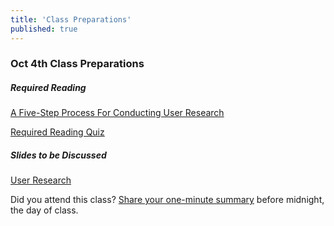 ```yaml
---
title: 'Class Preparations'
published: true
---
```


### Oct 4th Class Preparations

##### Required Reading
[A Five-Step Process For Conducting User Research](http://www.smashingmagazine.com/2013/09/5-step-process-conducting-user-research/)

[Required Reading Quiz](https://canvas.sfu.ca/courses/36662/quizzes/65506?classes=btn,btn-primary)

##### Slides to be Discussed
[User Research](https://www.swipe.to/1951fq)

Did you attend this class? [Share your one-minute summary](https://canvas.sfu.ca/courses/36662/assignments/267534) before midnight, the day of class.
